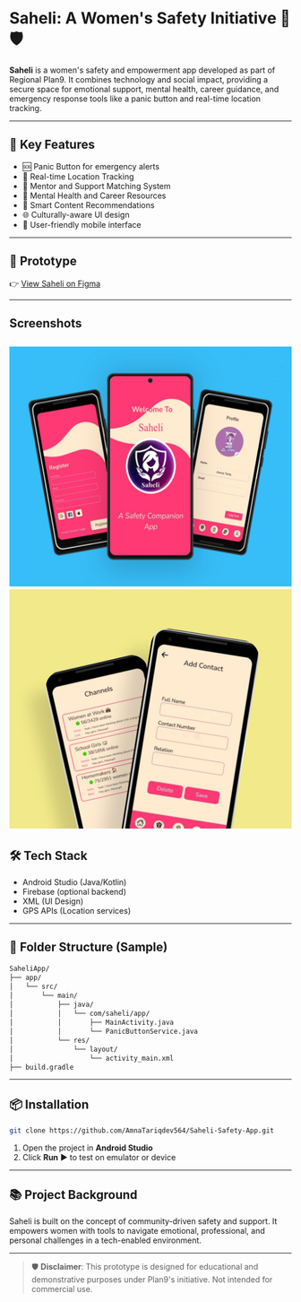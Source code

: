 # Saheli: A Women's Safety Initiative 👭🛡️

**Saheli** is a women's safety and empowerment app developed as part of Regional Plan9. It combines technology and social impact, providing a secure space for emotional support, mental health, career guidance, and emergency response tools like a panic button and real-time location tracking.

---

## 🌟 Key Features

- 🆘 Panic Button for emergency alerts  
- 📍 Real-time Location Tracking  
- 🤝 Mentor and Support Matching System  
- 💬 Mental Health and Career Resources  
- 🎯 Smart Content Recommendations  
- 🌐 Culturally-aware UI design  
- 📱 User-friendly mobile interface

---

## 🎨 Prototype

👉 [View Saheli on Figma](https://www.figma.com/design/1OVkeckg2ZWMGq2hqOi8pB/Saheli---Women-SafetyApp--Community---Copy-?node-id=0-1&p=f=t=VdXMm1M4ip23gz3O-0)

---
## Screenshots
![ss](https://github.com/AmnaTariqdev564/Saheli-Safety-App/blob/7646d0476bc8ecd67849a14a1a7b04b37571f7d4/1.jpg)
![ss](https://github.com/AmnaTariqdev564/Saheli-Safety-App/blob/7646d0476bc8ecd67849a14a1a7b04b37571f7d4/2.jpg)
---
## 🛠️ Tech Stack

- Android Studio (Java/Kotlin)  
- Firebase (optional backend)  
- XML (UI Design)  
- GPS APIs (Location services)

---

## 📂 Folder Structure (Sample)

```
SaheliApp/
├── app/
│   └── src/
│       └── main/
│           ├── java/
│           │   └── com/saheli/app/
│           │       ├── MainActivity.java
│           │       └── PanicButtonService.java
│           └── res/
│               └── layout/
│                   └── activity_main.xml
├── build.gradle
```

---

## 📦 Installation

```bash
git clone https://github.com/AmnaTariqdev564/Saheli-Safety-App.git
```

1. Open the project in **Android Studio**  
2. Click **Run** ▶️ to test on emulator or device

---

## 📚 Project Background

Saheli is built on the concept of community-driven safety and support. It empowers women with tools to navigate emotional, professional, and personal challenges in a tech-enabled environment.

---

> 🛡️ **Disclaimer**: This prototype is designed for educational and demonstrative purposes under Plan9's initiative. Not intended for commercial use.
